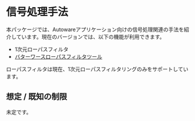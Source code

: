 # 信号処理手法

本パッケージでは、Autowareアプリケーション向けの信号処理関連の手法を紹介しています。現在のバージョンでは、以下の機能が利用できます。

- 1次元ローパスフィルタ
- [バターワースローパスフィルタツール](documentation/ButterworthFilter.md)

ローパスフィルタは現在、1次元ローパスフィルタリングのみをサポートしています。

## 想定 / 既知の制限

未定です。
